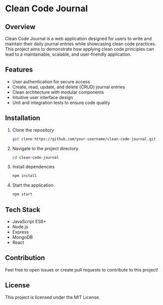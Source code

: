 # Clean Code Journal

## Overview
Clean Code Journal is a web application designed for users to write and maintain their daily journal entries while showcasing clean code practices. This project aims to demonstrate how applying clean code principles can lead to a maintainable, scalable, and user-friendly application.

## Features
- User authentication for secure access
- Create, read, update, and delete (CRUD) journal entries
- Clean architecture with modular components
- Intuitive user interface design
- Unit and integration tests to ensure code quality

## Installation
1. Clone the repository
   ```bash
   git clone https://github.com/your-username/clean-code-journal.git
   ```
2. Navigate to the project directory
   ```bash
   cd clean-code-journal
   ```
3. Install dependencies
   ```bash
   npm install
   ```
4. Start the application
   ```bash
   npm start
   ```

## Tech Stack
- JavaScript ES6+
- Node.js
- Express
- MongoDB
- React

## Contribution
Feel free to open issues or create pull requests to contribute to this project!

## License
This project is licensed under the MIT License.